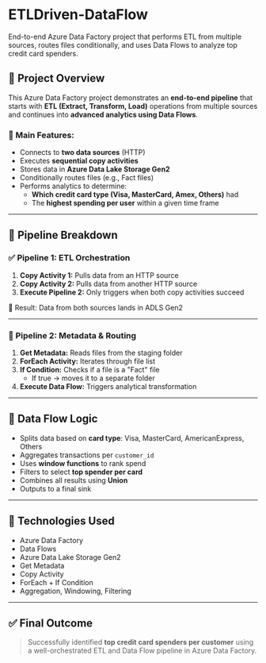 # ETLDriven-DataFlow
End-to-end Azure Data Factory project that performs ETL from multiple sources, routes files conditionally, and uses Data Flows to analyze top credit card spenders.

## 📘 Project Overview

This Azure Data Factory project demonstrates an **end-to-end pipeline** that starts with **ETL (Extract, Transform, Load)** operations from multiple sources and continues into **advanced analytics using Data Flows**.

### 🔗 Main Features:

- Connects to **two data sources** (HTTP)
- Executes **sequential copy activities**
- Stores data in **Azure Data Lake Storage Gen2**
- Conditionally routes files (e.g., Fact files)
- Performs analytics to determine:
  - **Which credit card type (Visa, MasterCard, Amex, Others)** had
  - The **highest spending per user** within a given time frame

---

## 📂 Pipeline Breakdown

### ✅ Pipeline 1: ETL Orchestration

1. **Copy Activity 1:** Pulls data from an HTTP source
2. **Copy Activity 2:** Pulls data from another HTTP source
3. **Execute Pipeline 2:** Only triggers when both copy activities succeed

📌 Result: Data from both sources lands in ADLS Gen2

---

### 🔁 Pipeline 2: Metadata & Routing

1. **Get Metadata:** Reads files from the staging folder
2. **ForEach Activity:** Iterates through file list
3. **If Condition:** Checks if a file is a "Fact" file
   - If true → moves it to a separate folder
4. **Execute Data Flow:** Triggers analytical transformation

---

## 🔬 Data Flow Logic

- Splits data based on **card type**: Visa, MasterCard, AmericanExpress, Others
- Aggregates transactions per `customer_id`
- Uses **window functions** to rank spend
- Filters to select **top spender per card**
- Combines all results using **Union**
- Outputs to a final sink

---

## 🧠 Technologies Used

- Azure Data Factory
- Data Flows
- Azure Data Lake Storage Gen2
- Get Metadata
- Copy Activity
- ForEach + If Condition
- Aggregation, Windowing, Filtering

---


## ✅ Final Outcome

> Successfully identified **top credit card spenders per customer** using a well-orchestrated ETL and Data Flow pipeline in Azure Data Factory.
